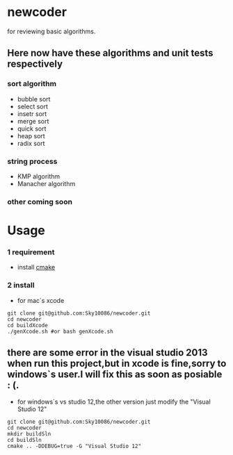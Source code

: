 # newcoder
for reviewing basic algorithms.

## Here now have these algorithms and unit tests respectively

### sort algorithm
- bubble sort
- select sort
- insetr sort
- merge sort
- quick sort
- heap sort
- radix sort
### string process
- KMP algorithm
- Manacher algorithm

### other coming soon

Usage
====
### 1 requirement
- install [cmake](https://github.com/Kitware/CMake)
### 2 install
- for mac`s xcode
```
git clone git@github.com:Sky10086/newcoder.git
cd newcoder
cd buildXcode
./genXcode.sh #or bash genXcode.sh
```

## there are some error in the visual studio 2013 when run this project,but in xcode is fine,sorry to windows`s user.I will fix this as soon as posiable : (.
- for windows`s vs studio 12,the other version just modify the "Visual Studio 12"
```
git clone git@github.com:Sky10086/newcoder.git
cd newcoder
mkdir buildSln
cd buildSln
cmake .. -DDEBUG=true -G "Visual Studio 12" 
```
